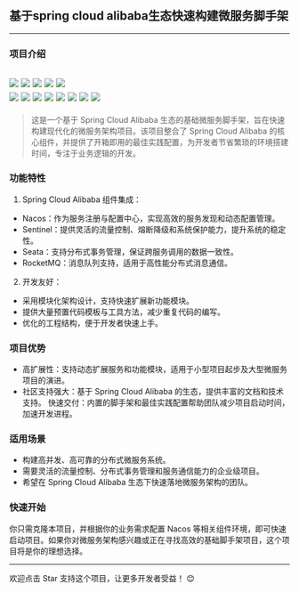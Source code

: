 ## 基于spring cloud alibaba生态快速构建微服务脚手架

---
### 项目介绍

[![](https://img.shields.io/badge/-@remaindertime-FC5531?style=flat&logo=csdn&logoColor=FC5531&labelColor=424242)](https://blog.csdn.net/qq_39818325?type=blog)
![](https://img.shields.io/badge/jdk-17+-blue.svg)
![](https://img.shields.io/badge/springboot-3.3.5-{徽标颜色}.svg)
![](https://img.shields.io/badge/springcloud-2023.0.1-FF5500.svg)
![](https://img.shields.io/badge/springcloudalibaba-2023.0.1-FF6A00.svg)  
![](https://img.shields.io/badge/路由网关-gateway-FF4F8B.svg)
![](https://img.shields.io/badge/远程调用-openfeign-73DC8C.svg)
![](https://img.shields.io/badge/负载均衡-loadbalancer-8C4FFF.svg)
![](https://img.shields.io/badge/注册中心-nacos-red.svg)
![](https://img.shields.io/badge/配置中心-nacos-red.svg)
![](https://img.shields.io/badge/分布式事务-seata-33302E.svg)
![](https://img.shields.io/badge/限流降级-sentinel-red.svg)
![](https://img.shields.io/badge/消息队列-rocketmq-D77310.svg)
---
>这是一个基于 Spring Cloud Alibaba 生态的基础微服务脚手架，旨在快速构建现代化的微服务架构项目。该项目整合了 Spring Cloud Alibaba 的核心组件，并提供了开箱即用的最佳实践配置，为开发者节省繁琐的环境搭建时间，专注于业务逻辑的开发。
> 
### 功能特性
1. Spring Cloud Alibaba 组件集成：
- Nacos：作为服务注册与配置中心，实现高效的服务发现和动态配置管理。
- Sentinel：提供灵活的流量控制、熔断降级和系统保护能力，提升系统的稳定性。
- Seata：支持分布式事务管理，保证跨服务调用的数据一致性。
- RocketMQ：消息队列支持，适用于高性能分布式消息通信。
2. 开发友好：
- 采用模块化架构设计，支持快速扩展新功能模块。
- 提供大量预置代码模板与工具方法，减少重复代码的编写。
- 优化的工程结构，便于开发者快速上手。

### 项目优势

- 高扩展性：支持动态扩展服务和功能模块，适用于小型项目起步及大型微服务项目的演进。
- 社区支持强大：基于 Spring Cloud Alibaba 的生态，提供丰富的文档和技术支持。
快速交付：内置的脚手架和最佳实践配置帮助团队减少项目启动时间，加速开发进程。

### 适用场景
- 构建高并发、高可靠的分布式微服务系统。
- 需要灵活的流量控制、分布式事务管理和服务通信能力的企业级项目。
- 希望在 Spring Cloud Alibaba 生态下快速落地微服务架构的团队。


### 快速开始

你只需克隆本项目，并根据你的业务需求配置 Nacos 等相关组件环境，即可快速启动项目。如果你对微服务架构感兴趣或正在寻找高效的基础脚手架项目，这个项目将是你的理想选择。

---

欢迎点击 Star 支持这个项目，让更多开发者受益！ 😊



